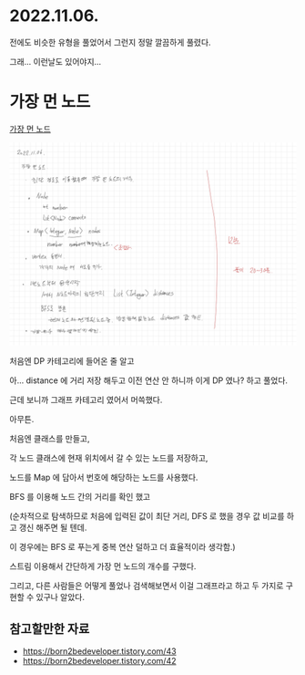 # 2022.11.06.

전에도 비슷한 유형을 풀었어서 그런지 정말 깔끔하게 풀렸다.

그래... 이런날도 있어야지...

# 가장 먼 노드

[가장 먼 노드](https://school.programmers.co.kr/learn/courses/30/lessons/49189)

![](TIL-92.jpg)

처음엔 DP 카테고리에 들어온 줄 알고

아... distance 에 거리 저장 해두고 이전 연산 안 하니까 이게 DP 였나? 하고 풀었다.

근데 보니까 그래프 카테고리 였어서 머쓱했다.

아무튼.

처음엔 클래스를 만들고,

각 노드 클래스에 현재 위치에서 갈 수 있는 노드를 저장하고,

노드를 Map 에 담아서 번호에 해당하는 노드를 사용했다.

BFS 를 이용해 노드 간의 거리를 확인 했고

(순차적으로 탐색하므로 처음에 입력된 값이 최단 거리, DFS 로 했을 경우 값 비교를 하고 갱신 해주면 될 텐데.

이 경우에는 BFS 로 푸는게 중복 연산 덜하고 더 효율적이라 생각함.)

스트림 이용해서 간단하게 가장 먼 노드의 개수를 구했다.

그리고, 다른 사람들은 어떻게 풀었나 검색해보면서 이걸 그래프라고 하고 두 가지로 구현할 수 있구나 알았다.

## 참고할만한 자료

* https://born2bedeveloper.tistory.com/43
* https://born2bedeveloper.tistory.com/42

